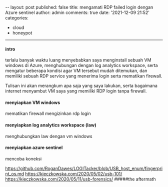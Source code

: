 --
layout: post
published: false
title: mengamati RDP failed login dengan Azure sentinel
author: admin
comments: true
date: '2021-12-09 21:52'
categories:
  - cloud
  - honeypot
---
#### intro

terlalu banyak waktu luang menyebabkan saya menginstall sebuah VM windows di Azure, menghubungan dengan log analytics workspace, serta mengatur beberapa kondisi agar VM tersebut mudah ditemukan, dan memiliki sebuah RDP service yang menerima login serta mematikan firewall.

Tulisan ini akan merangkum apa saja yang saya lakukan, serta bagaimana internet menyambut VM saya yang memiliki RDP login tanpa firewall.

#### menyiapkan VM windows

mematikan firewall
mengizinkan rdp login


#### menyiapkan log analytics workspace (law)

menghubungkan law dengan vm windows

#### menyiapkan azure sentinel

mencoba koneksi


https://github.com/RoganDawes/LOGITacker/blob/USB_host_enum/fingerprint_os.md
https://kieczkowska.com/2020/05/02/usb-101/
https://kieczkowska.com/2020/05/11/usb-forensics/
#####the aftermath
